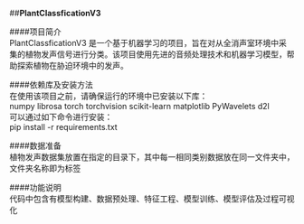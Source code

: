 ##__PlantClassficationV3__   

####项目简介 	       
PlantClassficationV3 是一个基于机器学习的项目，旨在对从全消声室环境中采集的植物发声信号进行分类。该项目使用先进的音频处理技术和机器学习模型，帮助探索植物在胁迫环境中的发声。

####依赖库及安装方法  
在使用该项目之前，请确保运行的环境中已安装以下库：      
numpy librosa torch torchvision scikit-learn matplotlib PyWavelets d2l      
可以通过如下命令进行安装：    
pip install -r requirements.txt

####数据准备     
植物发声数据集放置在指定的目录下，其中每一相同类别数据放在同一文件夹中，文件夹名称即为标签

####功能说明       
代码中包含有模型构建、数据预处理、特征工程、模型训练、模型评估及过程可视化
